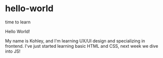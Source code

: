 # hello-world
time to learn

Hello World!

My name is Kohley, and I'm learning UX/UI design and specializing in frontend.  I've just started learning basic HTML and CSS, next week we dive into JS!
